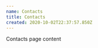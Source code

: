 ```yaml
---
name: Contacts
title: Contacts
created: 2020-10-02T22:37:57.850Z
---
```


<div className="intro">
Contacts page content
</div>
